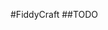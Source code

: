 #FiddyCraft
##TODO
<script src="https://gist.github.com/FiddyPercent/035e732dc0c296a2a913.js"></script>
